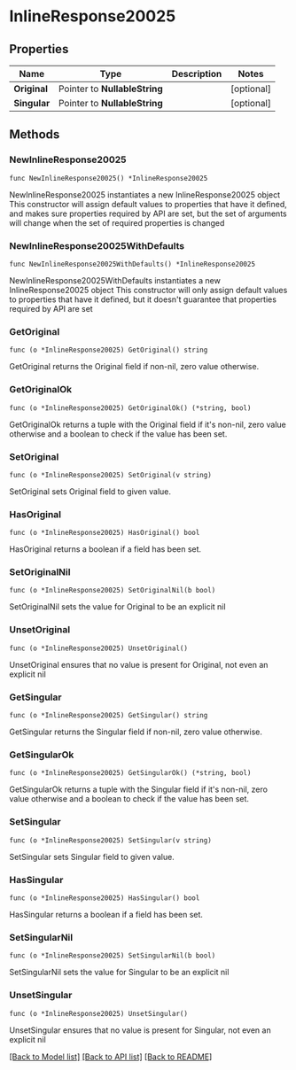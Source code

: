 # InlineResponse20025

## Properties

Name | Type | Description | Notes
------------ | ------------- | ------------- | -------------
**Original** | Pointer to **NullableString** |  | [optional] 
**Singular** | Pointer to **NullableString** |  | [optional] 

## Methods

### NewInlineResponse20025

`func NewInlineResponse20025() *InlineResponse20025`

NewInlineResponse20025 instantiates a new InlineResponse20025 object
This constructor will assign default values to properties that have it defined,
and makes sure properties required by API are set, but the set of arguments
will change when the set of required properties is changed

### NewInlineResponse20025WithDefaults

`func NewInlineResponse20025WithDefaults() *InlineResponse20025`

NewInlineResponse20025WithDefaults instantiates a new InlineResponse20025 object
This constructor will only assign default values to properties that have it defined,
but it doesn't guarantee that properties required by API are set

### GetOriginal

`func (o *InlineResponse20025) GetOriginal() string`

GetOriginal returns the Original field if non-nil, zero value otherwise.

### GetOriginalOk

`func (o *InlineResponse20025) GetOriginalOk() (*string, bool)`

GetOriginalOk returns a tuple with the Original field if it's non-nil, zero value otherwise
and a boolean to check if the value has been set.

### SetOriginal

`func (o *InlineResponse20025) SetOriginal(v string)`

SetOriginal sets Original field to given value.

### HasOriginal

`func (o *InlineResponse20025) HasOriginal() bool`

HasOriginal returns a boolean if a field has been set.

### SetOriginalNil

`func (o *InlineResponse20025) SetOriginalNil(b bool)`

 SetOriginalNil sets the value for Original to be an explicit nil

### UnsetOriginal
`func (o *InlineResponse20025) UnsetOriginal()`

UnsetOriginal ensures that no value is present for Original, not even an explicit nil
### GetSingular

`func (o *InlineResponse20025) GetSingular() string`

GetSingular returns the Singular field if non-nil, zero value otherwise.

### GetSingularOk

`func (o *InlineResponse20025) GetSingularOk() (*string, bool)`

GetSingularOk returns a tuple with the Singular field if it's non-nil, zero value otherwise
and a boolean to check if the value has been set.

### SetSingular

`func (o *InlineResponse20025) SetSingular(v string)`

SetSingular sets Singular field to given value.

### HasSingular

`func (o *InlineResponse20025) HasSingular() bool`

HasSingular returns a boolean if a field has been set.

### SetSingularNil

`func (o *InlineResponse20025) SetSingularNil(b bool)`

 SetSingularNil sets the value for Singular to be an explicit nil

### UnsetSingular
`func (o *InlineResponse20025) UnsetSingular()`

UnsetSingular ensures that no value is present for Singular, not even an explicit nil

[[Back to Model list]](../README.md#documentation-for-models) [[Back to API list]](../README.md#documentation-for-api-endpoints) [[Back to README]](../README.md)


